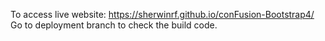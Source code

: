To access live website: https://sherwinrf.github.io/conFusion-Bootstrap4/
Go to deployment branch to check the build code.
